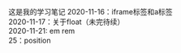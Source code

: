 
这是我的学习笔记
2020-11-16：iframe标签和a标签  <br>
2020-11-17：关于float（未完待续）<br>
2020-11-21: em rem<br>
25：position<br>
